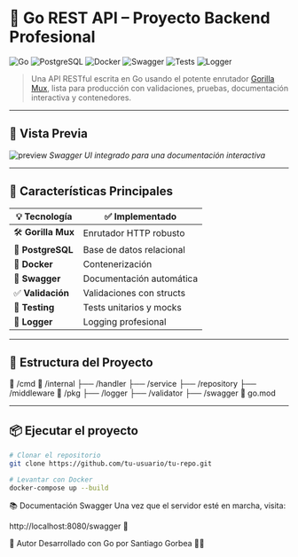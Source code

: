 # 🐹 Go REST API – Proyecto Backend Profesional

![Go](https://img.shields.io/badge/Go-1.21-blue?logo=go)
![PostgreSQL](https://img.shields.io/badge/PostgreSQL-15-blue?logo=postgresql)
![Docker](https://img.shields.io/badge/Docker-ready-blue?logo=docker)
![Swagger](https://img.shields.io/badge/Swagger-UI-green?logo=swagger)
![Tests](https://img.shields.io/badge/Swagger-UI-green?logo=swagger)
![Logger](https://img.shields.io/badge/Swagger-UI-green?logo=swagger)

> Una API RESTful escrita en Go usando el potente enrutador [Gorilla Mux](https://github.com/gorilla/mux), lista para producción con validaciones, pruebas, documentación interactiva y contenedores.

---

## 📸 Vista Previa

![preview](https://user-images.githubusercontent.com/your-image-path/swagger-ui-preview.png)
*Swagger UI integrado para una documentación interactiva*

---

## 🚀 Características Principales

| 💡 Tecnología       | ✅ Implementado          |
|---------------------|--------------------------|
| 🛠 **Gorilla Mux**   | Enrutador HTTP robusto   |
| 🐘 **PostgreSQL**    | Base de datos relacional |
| 🐳 **Docker**        | Contenerización          |
| 📜 **Swagger**       | Documentación automática |
| ✅ **Validación**     | Validaciones con structs |
| 🧪 **Testing**        | Tests unitarios y mocks  |
| 📝 **Logger**         | Logging profesional  |

---

## 🧰 Estructura del Proyecto

📁 /cmd
📁 /internal
├── /handler
├── /service
├── /repository
├── /middleware
📁 /pkg
├── /logger
├── /validator
├── /swagger
📄 go.mod


---

## 📦 Ejecutar el proyecto

```bash
# Clonar el repositorio
git clone https://github.com/tu-usuario/tu-repo.git

# Levantar con Docker
docker-compose up --build
```

📚 Documentación Swagger
Una vez que el servidor esté en marcha, visita:

http://localhost:8080/swagger 🧭

🧪 Autor
Desarrollado con Go por Santiago Gorbea 👨‍💻
